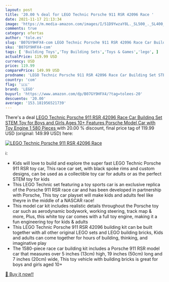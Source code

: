```yaml
---
layout: post
title: '20.00 % deal for LEGO Technic Porsche 911 RSR 42096 Race '
date: 2021-11-17 21:13:34
image: 'https://m.media-amazon.com/images/I/51D9YwzaY8L._SL500_._SL400_.jpg'
comments: true
category: ofertas
author: 'tole.es'
slug: 'B07GY9HFX4-com LEGO Technic Porsche 911 RSR 42096 Race Car Building Set...'
sku: 'B07GY9HFX4-com'
tags: [ 'Building Toys','Toy Building Sets','Toys & Games','lego', ]
actualPrice: 119.99 USD
currency: USD
price: 119.99
comparePrice: 149.99 USD
prodname: 'LEGO Technic Porsche 911 RSR 42096 Race Car Building Set STEM Toy for Boys and Girls Ages 10+ Features Porsche Model Car with Toy Engine  1 580 Pieces '
country: 'com'
flag: '🇺🇸'
brand: 'LEGO'
buyurl: 'https://www.amazon.com/dp/B07GY9HFX4/?tag=tolees-20'
descuento: '20.00'
average: '153.181956521739'
---
```


There's a deal [LEGO Technic Porsche 911 RSR 42096 Race Car Building Set STEM Toy for Boys and Girls Ages 10+ Features Porsche Model Car with Toy Engine  1 580 Pieces ](https://www.amazon.com/dp/B07GY9HFX4/?tag=tolees-20)  with  20.00 % discount, final price tag of  119.99 USD (original: 149.99 USD) here:

[![LEGO Technic Porsche 911 RSR 42096 Race ](https://m.media-amazon.com/images/I/51D9YwzaY8L._SL500_._SL400_.jpg)](https://www.amazon.com/dp/B07GY9HFX4/?tag=tolees-20)

ℹ️:

- Kids will love to build and explore the super fast LEGO Technic Porsche 911 RSR toy car, This race car set, with black spoke rims and custom designs, can be used as a collectible toy car for adults or as the perfect STEM toy for kids
- This LEGO Technic set featuring a toy sports car is an exclusive replica of the Porsche 911 RSR race car and has been developed in partnership with Porsche, This toy car playset will make kids and adults feel like theyre in the middle of a NASCAR race!
- This model car kit includes realistic details throughout the Porsche toy car such as aerodynamic bodywork, working steering, track map & more, Plus, this white toy car comes with a full toy engine, making it a fun engineering toy for kids & adults
- This LEGO Technic Porsche 911 RSR 42096 building kit can be built together with all other original LEGO sets and LEGO building bricks, Kids and adults can come together for hours of building, thinking, and imaginative play
- The 1580-piece race car building kit includes a Porsche 911 RSR model car that measures over 5 inches (13cm) high, 19 inches (50cm) long and 7 inches (20cm) wide, This toy vehicle with building bricks is great for boys and girls aged 10+

[🛒 Buy it now!!](https://www.amazon.com/dp/B07GY9HFX4/?tag=tolees-20)
